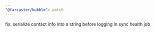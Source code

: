 ```yaml
---
"@farcaster/hubble": patch
---
```


fix: serialize contact info into a string before logging in sync health job
